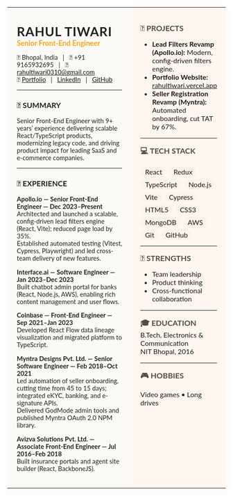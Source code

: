 <table>
<tr>
<td width="67%" valign="top" style="background:#FCFAF6; padding:22px; font-family:'Lato',Arial,sans-serif; font-size:11pt; color:#212121">

<span style="font-size:2em;font-weight:700;letter-spacing:1px;">RAHUL TIWARI</span><br>
<span style="font-size:1.13em;font-weight:600;color:#FF9900;">Senior Front-End Engineer</span>

<div style="margin-top:10px;">
📍 Bhopal, India &nbsp; | &nbsp; 📱 +91 9165932695 &nbsp; | &nbsp; 📧 <a href="mailto:rahultiwari0310@gmail.com">rahultiwari0310@gmail.com</a><br>
🔗 <a href="https://rahultiwari.vercel.app/">Portfolio</a> &nbsp; | &nbsp; <a href="https://www.linkedin.com/in/rahul-tiwari-b623b355/">LinkedIn</a> &nbsp; | &nbsp; <a href="https://github.com/rahultiwari0310">GitHub</a>
</div>

---

### 🚀 SUMMARY

Senior Front-End Engineer with 9+ years’ experience delivering scalable React/TypeScript products, modernizing legacy code, and driving product impact for leading SaaS and e-commerce companies.

---

### 💼 EXPERIENCE

**Apollo.io — Senior Front-End Engineer — Dec 2023–Present**  
Architected and launched a scalable, config-driven lead filters engine (React, Vite); reduced page load by 35%.  
Established automated testing (Vitest, Cypress, Playwright) and led cross-team delivery of new features.

**Interface.ai — Software Engineer — Jan 2023–Dec 2023**  
Built chatbot admin portal for banks (React, Node.js, AWS), enabling rich content management and user flows.

**Coinbase — Front-End Engineer — Sep 2021–Jan 2023**  
Developed React Flow data lineage visualization and migrated platform to TypeScript.

**Myntra Designs Pvt. Ltd. — Senior Software Engineer — Feb 2018–Oct 2021**  
Led automation of seller onboarding, cutting time from 45 to 15 days; integrated eKYC, banking, and e-signature APIs.  
Delivered GodMode admin tools and published Myntra OAuth 2.0 NPM library.

**Avizva Solutions Pvt. Ltd. — Associate Front-End Engineer — Jul 2016–Feb 2018**  
Built insurance portals and agent site builder (React, BackboneJS).

</td>

<td width="33%" valign="top" style="background:#FFF7ED; padding:20px; font-family:'Lato',Arial,sans-serif;">

<span style="color:#554C3C;font-size:1.11em;font-weight:bold;">🌟 PROJECTS</span>

<ul style="margin-top:3px;">
  <li><b>Lead Filters Revamp (Apollo.io):</b> Modern, config-driven filters engine.</li>
  <li><b>Portfolio Website:</b> <a href="https://rahultiwari.vercel.app/">rahultiwari.vercel.app</a></li>
  <li><b>Seller Registration Revamp (Myntra):</b> Automated onboarding, cut TAT by 67%.</li>
</ul>

<hr style="border:0; border-top:1.1px solid #f0e7da; margin:10px 0 7px 0;">

<span style="color:#554C3C;font-size:1.11em;font-weight:bold;">💻 TECH STACK</span>

<div style="margin-top:4px; margin-bottom:5px;">
  <span style="display:inline-block;background:#FCF3E8;border-radius:14px;padding:3px 9px;margin:2px 2px;">React</span>
  <span style="display:inline-block;background:#FCF3E8;border-radius:14px;padding:3px 9px;margin:2px 2px;">Redux</span>
  <span style="display:inline-block;background:#FCF3E8;border-radius:14px;padding:3px 9px;margin:2px 2px;">TypeScript</span>
  <span style="display:inline-block;background:#FCF3E8;border-radius:14px;padding:3px 9px;margin:2px 2px;">Node.js</span>
  <span style="display:inline-block;background:#FCF3E8;border-radius:14px;padding:3px 9px;margin:2px 2px;">Vite</span>
  <span style="display:inline-block;background:#FCF3E8;border-radius:14px;padding:3px 9px;margin:2px 2px;">Cypress</span>
  <span style="display:inline-block;background:#FCF3E8;border-radius:14px;padding:3px 9px;margin:2px 2px;">HTML5</span>
  <span style="display:inline-block;background:#FCF3E8;border-radius:14px;padding:3px 9px;margin:2px 2px;">CSS3</span>
  <span style="display:inline-block;background:#FCF3E8;border-radius:14px;padding:3px 9px;margin:2px 2px;">MongoDB</span>
  <span style="display:inline-block;background:#FCF3E8;border-radius:14px;padding:3px 9px;margin:2px 2px;">AWS</span>
  <span style="display:inline-block;background:#FCF3E8;border-radius:14px;padding:3px 9px;margin:2px 2px;">Git</span>
  <span style="display:inline-block;background:#FCF3E8;border-radius:14px;padding:3px 9px;margin:2px 2px;">GitHub</span>
</div>

<hr style="border:0; border-top:1.1px solid #f0e7da; margin:10px 0 7px 0;">

<span style="color:#554C3C;font-size:1.11em;font-weight:bold;">🏅 STRENGTHS</span>

<ul style="margin-top:3px;">
  <li>Team leadership</li>
  <li>Product thinking</li>
  <li>Cross-functional collaboration</li>
</ul>

<hr style="border:0; border-top:1.1px solid #f0e7da; margin:10px 0 7px 0;">

<span style="color:#554C3C;font-size:1.11em;font-weight:bold;">🎓 EDUCATION</span><br>
B.Tech, Electronics & Communication<br>
NIT Bhopal, 2016

<hr style="border:0; border-top:1.1px solid #f0e7da; margin:10px 0 7px 0;">

<span style="color:#554C3C;font-size:1.11em;font-weight:bold;">🎮 HOBBIES</span>

<div>
Video games • Long drives
</div>

</td>
</tr>
</table>
